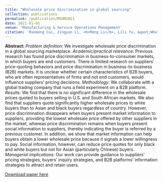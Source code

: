 ```yaml
---
title: "Wholesale price discrimination in global sourcing"
collection: publications
permalink: /publication/MSOM2021
date: 2021-01-01
venue: 'Manufacturing & Service Operations Management'
citation: 'Ruomeng Cui, Jingyun Li, <b>Meng Li</b>, Lili Yu, &quot;Wholesale price discrimination in global sourcing.&quot; <i>Manufacturing & Service Operations Management</i>, 2021, 23(5): 1096-1117.'
---
```

<b>Abstract: </b><i>Problem definition:</i> We investigate wholesale price discrimination in a global sourcing marketplace. <i>Academic/practical relevance:</i> Previous research has found price discrimination in business-to-consumer markets, in which buyers are end customers. There is limited research on suppliers’ price-quoting behaviors and price discrimination in business-to-business (B2B) markets. It is unclear whether certain characteristics of B2B buyers, who are often representatives of firms and not end customers, would influence suppliers’ pricing decisions. <i>Methodology:</i> We collaborate with a global trading company that runs a field experiment on a B2B platform. <i>Results:</i> We find that there is no significant difference in the wholesale prices quoted to buyers selling in U.S. and South African markets. We also find that suppliers quote significantly higher wholesale prices to white buyers than to Asian and black buyers regardless of country. However, price discrimination disappears when buyers present market information to suppliers, providing the lowest wholesale price offered by other suppliers in the market, whereas price discrimination remains when buyers present social information to suppliers, thereby indicating the buyer is referred by a previous customer. In addition, we show that market information can help buyers obtain a lower wholesale price because it signals a lower willingness to pay. Social information, however, can reduce price quotes for only black and white buyers but not for Asian (particularly Chinese) buyers. <i>Managerial implications:</i> Our work can provide guidance to suppliers’ pricing strategies, buyers’ inquiry strategies, and B2B platforms’ information strategies to attract and retain users.

[Download paper here](https://pubsonline.informs.org/doi/abs/10.1287/msom.2019.0862)
